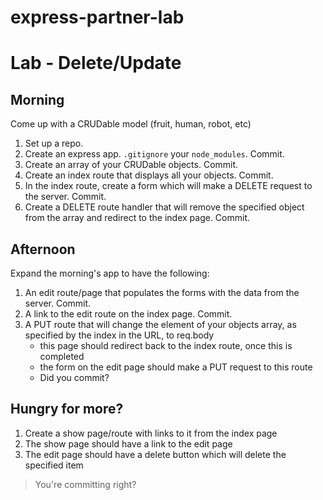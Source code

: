 # express-partner-lab

# Lab - Delete/Update

## Morning

Come up with a CRUDable model (fruit, human, robot, etc)

1. Set up a repo.
1. Create an express app. `.gitignore` your `node_modules`. Commit.
1. Create an array of your CRUDable objects. Commit.
1. Create an index route that displays all your objects. Commit.
1. In the index route, create a form which will make a DELETE request to the server.  Commit.
1. Create a DELETE route handler that will remove the specified object from the array and redirect to the index page. Commit.

## Afternoon

Expand the morning's app to have the following:

1. An edit route/page that populates the forms with the data from the server. Commit.
1. A link to the edit route on the index page. Commit.
1. A PUT route that will change the element of your objects array, as specified by the index in the URL, to req.body
    - this page should redirect back to the index route, once this is completed
    - the form on the edit page should make a PUT request to this route
    - Did you commit?
    
## Hungry for more?

1. Create a show page/route with links to it from the index page
1. The show page should have a link to the edit page
1. The edit page should have a delete button which will delete the specified item
>You're committing right?